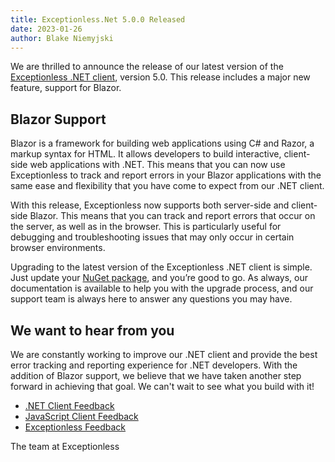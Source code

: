 ```yaml
---
title: Exceptionless.Net 5.0.0 Released
date: 2023-01-26
author: Blake Niemyjski
---
```


We are thrilled to announce the release of our latest version of the [Exceptionless .NET client](https://github.com/exceptionless/Exceptionless.Net), version 5.0. This release includes a major new feature, support for Blazor.

## Blazor Support

Blazor is a framework for building web applications using C# and Razor, a markup syntax for HTML. It allows developers to build interactive, client-side web applications with .NET. This means that you can now use Exceptionless to track and report errors in your Blazor applications with the same ease and flexibility that you have come to expect from our .NET client.

With this release, Exceptionless now supports both server-side and client-side Blazor. This means that you can track and report errors that occur on the server, as well as in the browser. This is particularly useful for debugging and troubleshooting issues that may only occur in certain browser environments.

Upgrading to the latest version of the Exceptionless .NET client is simple. Just update your [NuGet package](https://www.nuget.org/packages/Exceptionless/), and you’re good to go. As always, our documentation is available to help you with the upgrade process, and our support team is always here to answer any questions you may have.

## We want to hear from you

We are constantly working to improve our .NET client and provide the best error tracking and reporting experience for .NET developers. With the addition of Blazor support, we believe that we have taken another step forward in achieving that goal. We can't wait to see what you build with it!

* [.NET Client Feedback](https://github.com/exceptionless/Exceptionless.Net/issues/new)
* [JavaScript Client Feedback](https://github.com/exceptionless/Exceptionless.JavaScript/issues/new)
* [Exceptionless Feedback](https://github.com/exceptionless/exceptionless/issues/new)

The team at Exceptionless
